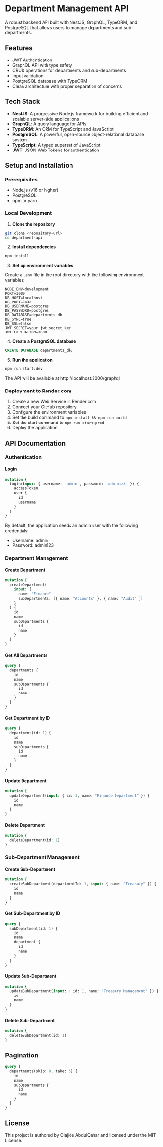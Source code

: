 # Department Management API

A robust backend API built with NestJS, GraphQL, TypeORM, and PostgreSQL that allows users to manage departments and sub-departments.

## Features

- JWT Authentication
- GraphQL API with type safety
- CRUD operations for departments and sub-departments
- Input validation
- PostgreSQL database with TypeORM
- Clean architecture with proper separation of concerns

## Tech Stack

- **NestJS**: A progressive Node.js framework for building efficient and scalable server-side applications
- **GraphQL**: A query language for APIs
- **TypeORM**: An ORM for TypeScript and JavaScript
- **PostgreSQL**: A powerful, open-source object-relational database system
- **TypeScript**: A typed superset of JavaScript
- **JWT**: JSON Web Tokens for authentication

## Setup and Installation

### Prerequisites

- Node.js (v16 or higher)
- PostgreSQL
- npm or yarn

### Local Development

1. **Clone the repository**

```bash
git clone <repository-url>
cd department-api
```

2. **Install dependencies**

```bash
npm install
```

3. **Set up environment variables**

Create a `.env` file in the root directory with the following environment variables:

```
NODE_ENV=development
PORT=3000
DB_HOST=localhost
DB_PORT=5432
DB_USERNAME=postgres
DB_PASSWORD=postgres
DB_DATABASE=departments_db
DB_SYNC=true
DB_SSL=false
JWT_SECRET=your_jwt_secret_key
JWT_EXPIRATION=3600
```

4. **Create a PostgreSQL database**

```sql
CREATE DATABASE departments_db;
```

5. **Run the application**

```bash
npm run start:dev
```

The API will be available at http://localhost:3000/graphql

### Deployment to Render.com

1. Create a new Web Service in Render.com
2. Connect your GitHub repository
3. Configure the environment variables
4. Set the build command to `npm install && npm run build`
5. Set the start command to `npm run start:prod`
6. Deploy the application

## API Documentation

### Authentication

#### Login

```graphql
mutation {
  login(input: { username: "admin", password: "admin123" }) {
    accessToken
    user {
      id
      username
    }
  }
}
```

By default, the application seeds an admin user with the following credentials:

- Username: admin
- Password: admin123

### Department Management

#### Create Department

```graphql
mutation {
  createDepartment(
    input: {
      name: "Finance"
      subDepartments: [{ name: "Accounts" }, { name: "Audit" }]
    }
  ) {
    id
    name
    subDepartments {
      id
      name
    }
  }
}
```

#### Get All Departments

```graphql
query {
  departments {
    id
    name
    subDepartments {
      id
      name
    }
  }
}
```

#### Get Department by ID

```graphql
query {
  department(id: 1) {
    id
    name
    subDepartments {
      id
      name
    }
  }
}
```

#### Update Department

```graphql
mutation {
  updateDepartment(input: { id: 1, name: "Finance Department" }) {
    id
    name
  }
}
```

#### Delete Department

```graphql
mutation {
  deleteDepartment(id: 1)
}
```

### Sub-Department Management

#### Create Sub-Department

```graphql
mutation {
  createSubDepartment(departmentId: 1, input: { name: "Treasury" }) {
    id
    name
  }
}
```

#### Get Sub-Department by ID

```graphql
query {
  subDepartment(id: 1) {
    id
    name
    department {
      id
      name
    }
  }
}
```

#### Update Sub-Department

```graphql
mutation {
  updateSubDepartment(input: { id: 1, name: "Treasury Management" }) {
    id
    name
  }
}
```

#### Delete Sub-Department

```graphql
mutation {
  deleteSubDepartment(id: 1)
}
```

## Pagination 

```graphql
query {
  departments(skip: 0, take: 5) {
    id
    name
    subDepartments {
      id
      name
    }
  }
}
```

## License

This project is authored by Olajide AbdulQahar and licensed under the MIT License.
